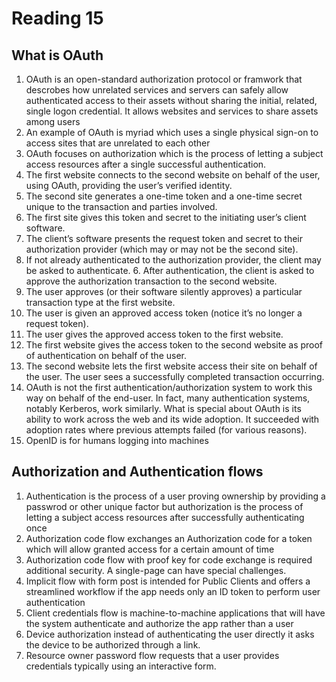 # Reading 15

## What is OAuth

1. OAuth is an open-standard authorization protocol or framwork that descrobes how unrelated services and servers can safely allow authenticated access to their assets without sharing the initial, related, single logon credential. It allows websites and services to share assets among users
2. An example of OAuth is myriad which uses a single physical sign-on to access sites that are unrelated to each other
3. OAuth focuses on authorization which is the process of letting a subject access resources after a single successful authentication. 
1. The first website connects to the second website on behalf of the user, using OAuth, providing the user’s verified identity.
2. The second site generates a one-time token and a one-time secret unique to the transaction and parties involved.
3. The first site gives this token and secret to the initiating user’s client software.
4. The client’s software presents the request token and secret to their authorization provider (which may or may not be the second site).
5. If not already authenticated to the authorization provider, the client may be asked to authenticate. 6. After authentication, the client is asked to approve the authorization transaction to the second website.
7. The user approves (or their software silently approves) a particular transaction type at the first website.
8. The user is given an approved access token (notice it’s no longer a request token).
9. The user gives the approved access token to the first website.
10. The first website gives the access token to the second website as proof of authentication on behalf of the user.
11. The second website lets the first website access their site on behalf of the user.
The user sees a successfully completed transaction occurring.
12. OAuth is not the first authentication/authorization system to work this way on behalf of the end-user. In fact, many authentication systems, notably Kerberos, work similarly. What is special about OAuth is its ability to work across the web and its wide adoption. It succeeded with adoption rates where previous attempts failed (for various reasons).
4. OpenID is for humans logging into machines

## Authorization and Authentication flows

1. Authentication is the process of a user proving ownership by providing a passwrod or other unique factor but authorization is the process of letting a subject access resources after successfully authenticating once
2. Authorization code flow exchanges an Authorization code for a token which will allow granted access for a certain amount of time
3. Authorization code flow with proof key for code exchange is required additional security. A single-page can have special challenges.
4. Implicit flow with form post is intended for Public Clients and offers a streamlined workflow if the app needs only an ID token to perform user authentication
5. Client credentials flow is machine-to-machine applications that will have the system authenticate and authorize the app rather than a user
6. Device authorization instead of authenticating the user directly it asks the device to be authorized through a link. 
7. Resource owner password flow requests that a user provides credentials typically using an interactive form. 